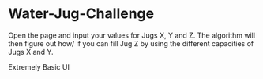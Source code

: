 # Water-Jug-Challenge
Open the page and input your values for Jugs X, Y and Z. The algorithm will then figure out how/ if you can fill Jug Z by using the different capacities of Jugs X and Y.

Extremely Basic UI
